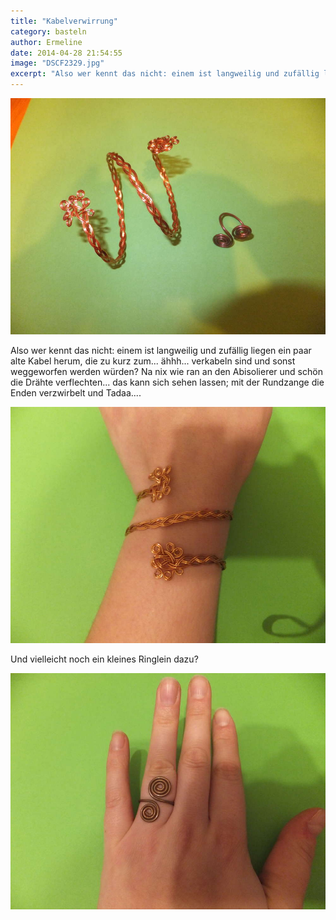 ```yaml
---
title: "Kabelverwirrung"
category: basteln
author: Ermeline
date: 2014-04-28 21:54:55
image: "DSCF2329.jpg"
excerpt: "Also wer kennt das nicht: einem ist langweilig und zufällig liegen ein paar alte Kabel herum..."
---
```


![DSCF2326](DSCF2329.jpg)

Also wer kennt das nicht: einem ist langweilig und zufällig liegen ein paar alte Kabel herum, die zu kurz zum... ähhh... verkabeln sind und sonst weggeworfen werden würden? Na nix wie ran an den Abisolierer und schön die Drähte verflechten... das kann sich sehen lassen; mit der Rundzange die Enden verzwirbelt und Tadaa....

![DSCF2325](DSCF2326.jpg)

Und vielleicht noch ein kleines Ringlein dazu?

![DSCF2329](DSCF2325.jpg)
